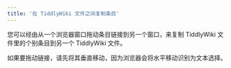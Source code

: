 ```yaml
---
title: '在 TiddlyWiki 文件之间复制条目'
---
```


您可以经由从一个浏览器窗口拖动条目链接到另一个窗口，来复制 TiddlyWiki 文件里的个别条目到另一个 TiddlyWiki 文件。

如果要拖动链接，请先将其垂直移动，因为浏览器会将水平移动识别为文本选择。

